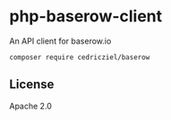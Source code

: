 # php-baserow-client

An API client for baserow.io

```shell
composer require cedricziel/baserow
```

## License

Apache 2.0
